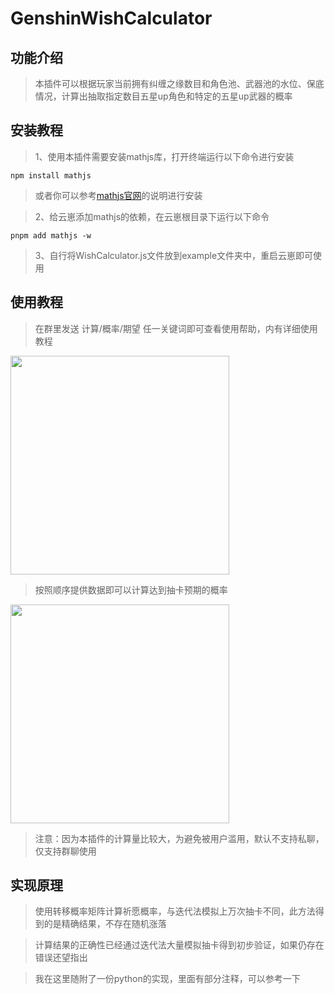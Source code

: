 # GenshinWishCalculator

## 功能介绍
>本插件可以根据玩家当前拥有纠缠之缘数目和角色池、武器池的水位、保底情况，计算出抽取指定数目五星up角色和特定的五星up武器的概率

## 安装教程
>1、使用本插件需要安装mathjs库，打开终端运行以下命令进行安装

```
npm install mathjs
```

>或者你可以参考[mathjs官网](https://mathjs.org/download.html)的说明进行安装

>2、给云崽添加mathjs的依赖，在云崽根目录下运行以下命令

```
pnpm add mathjs -w
```
>3、自行将WishCalculator.js文件放到example文件夹中，重启云崽即可使用

## 使用教程
>在群里发送  计算/概率/期望 任一关键词即可查看使用帮助，内有详细使用教程

<img width="350" src="https://github.com/MSIsunny/GenshinWishCalculator-plugin/blob/main/image/help.jpeg"> </img>

>按照顺序提供数据即可以计算达到抽卡预期的概率

<img width="350" src="https://github.com/MSIsunny/GenshinWishCalculator-plugin/blob/main/image/usage.jpeg"> </img>

>注意：因为本插件的计算量比较大，为避免被用户滥用，默认不支持私聊，仅支持群聊使用

## 实现原理
>使用转移概率矩阵计算祈愿概率，与迭代法模拟上万次抽卡不同，此方法得到的是精确结果，不存在随机涨落

>计算结果的正确性已经通过迭代法大量模拟抽卡得到初步验证，如果仍存在错误还望指出

>我在这里随附了一份python的实现，里面有部分注释，可以参考一下
